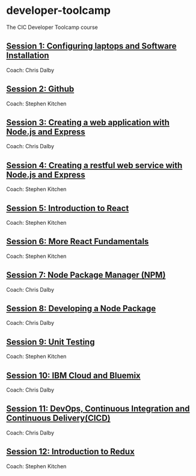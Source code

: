 # developer-toolcamp
The CIC Developer Toolcamp course

## [Session 1: Configuring laptops and Software Installation](./session_01_configuration)
Coach: Chris Dalby

## [Session 2: Github](./session_02_github)
Coach: Stephen Kitchen

## [Session 3: Creating a web application with Node.js and Express](./session_03_web_app)
Coach: Chris Dalby

## [Session 4: Creating a restful web service with Node.js and Express](./session_04_rest_service)
Coach: Stephen Kitchen

## [Session 5: Introduction to React](./session_05_react_intro)
Coach: Stephen Kitchen

## [Session 6: More React Fundamentals](./session_06_more_react)
Coach: Stephen Kitchen

## [Session 7: Node Package Manager (NPM)](./session_07_npm)
Coach: Chris Dalby

## [Session 8: Developing a Node Package](./session_08_develop_npm_package)
Coach: Chris Dalby

## [Session 9: Unit Testing](./session_09_unit_testing)
Coach: Stephen Kitchen

## [Session 10: IBM Cloud and Bluemix](./session_10_bluemix)
Coach: Chris Dalby

## [Session 11: DevOps, Continuous Integration and Continuous Delivery(CICD)](./session_11_dev_ops)
Coach: Chris Dalby

## [Session 12: Introduction to Redux](./session_12_redux)
Coach: Stephen Kitchen
